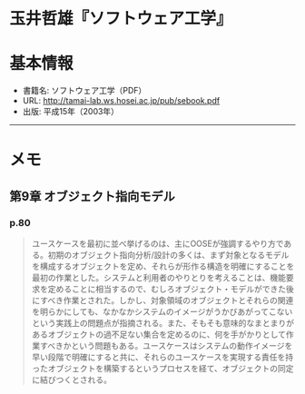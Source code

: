 玉井哲雄『ソフトウェア工学』
===========================

# 基本情報

- 書籍名: ソフトウェア工学（PDF）
- URL: http://tamai-lab.ws.hosei.ac.jp/pub/sebook.pdf
- 出版: 平成15年（2003年）

----

# メモ

## 第9章 オブジェクト指向モデル

### p.80 

> ユースケースを最初に並べ挙げるのは、主にOOSEが強調するやり方である。初期のオブジェクト指向分析/設計の多くは、まず対象となるモデルを構成するオブジェクトを定め、それらが形作る構造を明確にすることを最初の作業とした。システムと利用者のやりとりを考えることは、機能要求を定めることに相当するので、むしろオブジェクト・モデルができた後にすべき作業とされた。しかし、対象領域のオブジェクトとそれらの関連を明らかにしても、なかなかシステムのイメージがうかびあがってこないという実践上の問題点が指摘される。また、そもそも意味的なまとまりがあるオブジェクトの過不足ない集合を定めるのに、何を手がかりとして作業すべきかという問題もある。ユースケースはシステムの動作イメージを早い段階で明確にすると共に、それらのユースケースを実現する責任を持ったオブジェクトを構築するというプロセスを経て、オブジェクトの同定に結びつくとされる。

